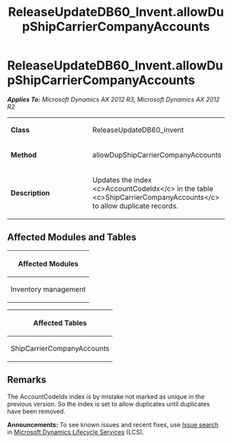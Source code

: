 ﻿---
title: ReleaseUpdateDB60_Invent.allowDupShipCarrierCompanyAccounts
TOCTitle: ReleaseUpdateDB60_Invent.allowDupShipCarrierCompanyAccounts
ms:assetid: a7fddf06-08ef-b982-dee8-c1957fa8ae5e
ms:mtpsurl: https://msdn.microsoft.com/en-us/library/JJ686381(v=AX.60)
ms:contentKeyID: 49710337
ms.date: 05/18/2015
mtps_version: v=AX.60
---

# ReleaseUpdateDB60\_Invent.allowDupShipCarrierCompanyAccounts 


_**Applies To:** Microsoft Dynamics AX 2012 R3, Microsoft Dynamics AX 2012 R2_

<table>
<colgroup>
<col style="width: 50%" />
<col style="width: 50%" />
</colgroup>
<tbody>
<tr class="odd">
<td><p><strong>Class</strong></p></td>
<td><p>ReleaseUpdateDB60_Invent</p></td>
</tr>
<tr class="even">
<td><p><strong>Method</strong></p></td>
<td><p>allowDupShipCarrierCompanyAccounts</p></td>
</tr>
<tr class="odd">
<td><p><strong>Description</strong></p></td>
<td><p>Updates the index &lt;c&gt;AccountCodeIdx&lt;/c&gt; in the table &lt;c&gt;ShipCarrierCompanyAccounts&lt;/c&gt; to allow duplicate records.</p></td>
</tr>
</tbody>
</table>


## Affected Modules and Tables

<table>
<colgroup>
<col style="width: 100%" />
</colgroup>
<thead>
<tr class="header">
<th><p>Affected Modules</p></th>
</tr>
</thead>
<tbody>
<tr class="odd">
<td><p>Inventory management</p></td>
</tr>
</tbody>
</table>


<table>
<colgroup>
<col style="width: 100%" />
</colgroup>
<thead>
<tr class="header">
<th><p>Affected Tables</p></th>
</tr>
</thead>
<tbody>
<tr class="odd">
<td><p>ShipCarrierCompanyAccounts</p></td>
</tr>
</tbody>
</table>


## Remarks

The AccountCodeIdx index is by mistake not marked as unique in the previous version. So the index is set to allow duplicates until duplicates have been removed.

  
**Announcements:** To see known issues and recent fixes, use [Issue search](http://go.microsoft.com/fwlink/?linkid=389258) in [Microsoft Dynamics Lifecycle Services](http://go.microsoft.com/fwlink/?linkid=306505) (LCS).

